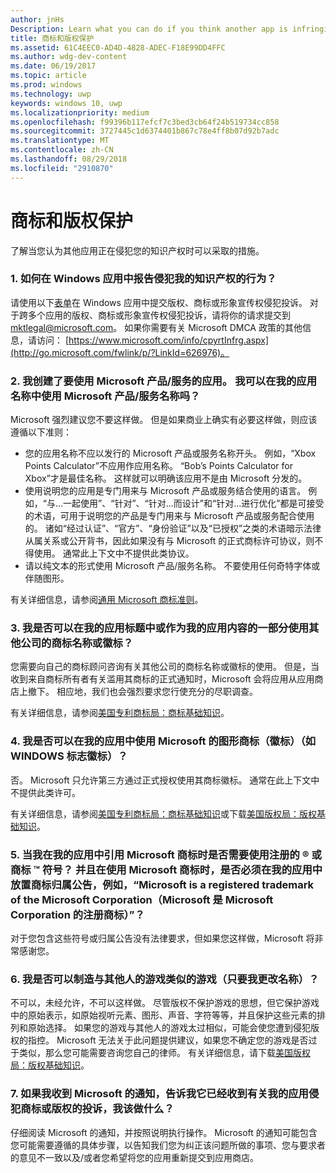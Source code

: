 ```yaml
---
author: jnHs
Description: Learn what you can do if you think another app is infringing on your intellectual property rights.
title: 商标和版权保护
ms.assetid: 61C4EEC0-AD4D-4828-ADEC-F18E99DD4FFC
ms.author: wdg-dev-content
ms.date: 06/19/2017
ms.topic: article
ms.prod: windows
ms.technology: uwp
keywords: windows 10, uwp
ms.localizationpriority: medium
ms.openlocfilehash: f99396b117efcf7c3bed3cb64f24b519734cc858
ms.sourcegitcommit: 3727445c1d6374401b867c78e4ff8b07d92b7adc
ms.translationtype: MT
ms.contentlocale: zh-CN
ms.lasthandoff: 08/29/2018
ms.locfileid: "2910870"
---
```

# <a name="trademark-and-copyright-protection"></a>商标和版权保护


了解当您认为其他应用正在侵犯您的知识产权时可以采取的措施。

### <a name="1-how-may-i-report-an-infringement-of-my-intellectual-property-rights-within-a-windows-app"></a>1. 如何在 Windows 应用中报告侵犯我的知识产权的行为？


请使用以下[表单](http://go.microsoft.com/fwlink/p/?LinkId=273879)在 Windows 应用中提交版权、商标或形象宣传权侵犯投诉。 对于跨多个应用的版权、商标或形象宣传权侵犯投诉，请将你的请求提交到 mktlegal@microsoft.com。 如果你需要有关 Microsoft DMCA 政策的其他信息，请访问： [https://www.microsoft.com/info/cpyrtInfrg.aspx](http://go.microsoft.com/fwlink/p/?LinkId=626976)。

### <a name="2-i-created-my-app-to-work-with-a-microsoft-productservice-may-i-use-the-microsoft-productservice-name-in-the-name-of-my-app"></a>2. 我创建了要使用 Microsoft 产品/服务的应用。 我可以在我的应用名称中使用 Microsoft 产品/服务名称吗？


Microsoft 强烈建议您不要这样做。 但是如果商业上确实有必要这样做，则应该遵循以下准则：

-   您的应用名称不应以发行的 Microsoft 产品或服务名称开头。 例如，“Xbox Points Calculator”不应用作应用名称。 “Bob’s Points Calculator for Xbox”才是最佳名称。 这样就可以明确该应用不是由 Microsoft 分发的。
-   使用说明您的应用是专门用来与 Microsoft 产品或服务结合使用的语言。 例如，“与...一起使用”、“针对”、“针对...而设计”和“针对...进行优化”都是可接受的术语，可用于说明您的产品是专门用来与 Microsoft 产品或服务配合使用的。 诸如“经过认证”、“官方”、“身份验证”以及“已授权”之类的术语暗示法律从属关系或公开背书，因此如果没有与 Microsoft 的正式商标许可协议，则不得使用。 通常此上下文中不提供此类协议。
-   请以纯文本的形式使用 Microsoft 产品/服务名称。 不要使用任何奇特字体或伴随图形。

有关详细信息，请参阅[通用 Microsoft 商标准则](http://go.microsoft.com/fwlink/p/?LinkId=225434)。

### <a name="3-is-it-ok-if-i-use-the-trademarked-name-or-logo-of-another-company-in-the-title-of-my-app-or-as-part-of-the-content-of-my-app"></a>3. 我是否可以在我的应用标题中或作为我的应用内容的一部分使用其他公司的商标名称或徽标？


您需要向自己的商标顾问咨询有关其他公司的商标名称或徽标的使用。 但是，当收到来自商标所有者有关滥用其商标的正式通知时，Microsoft 会将应用从应用商店上撤下。 相应地，我们也会强烈要求您行使充分的尽职调查。

有关详细信息，请参阅[美国专利商标局：商标基础知识](http://go.microsoft.com/fwlink/p/?LinkId=225271)。

### <a name="4-may-i-use-microsofts-graphical-trademarks-logos-such-as-the-windows-flag-logo-in-my-app"></a>4. 我是否可以在我的应用中使用 Microsoft 的图形商标（徽标）（如 WINDOWS 标志徽标）？


否。 Microsoft 只允许第三方通过正式授权使用其商标徽标。 通常在此上下文中不提供此类许可。

有关详细信息，请参阅[美国专利商标局：商标基础知识](http://go.microsoft.com/fwlink/p/?LinkId=225271)或下载[美国版权局：版权基础知识](http://go.microsoft.com/fwlink/p/?LinkID=225273)。

### <a name="5-do-i-need-to-use-registered--or-trademark--symbols-when-i-refer-to-a-microsoft-trademark-in-my-app-and-must-i-when-using-a-microsoft-trademark-place-a-trademark-attribution-notice-in-my-app-for-example-microsoft-is-a-registered-trademark-of-the-microsoft-corporation"></a>5. 当我在我的应用中引用 Microsoft 商标时是否需要使用注册的 ® 或商标 ™ 符号？ 并且在使用 Microsoft 商标时，是否必须在我的应用中放置商标归属公告，例如，“Microsoft is a registered trademark of the Microsoft Corporation（Microsoft 是 Microsoft Corporation 的注册商标）”？


对于您包含这些符号或归属公告没有法律要求，但如果您这样做，Microsoft 将非常感谢您。

### <a name="6-is-it-ok-if-i-make-a-game-that-is-identical-to-someone-elses-game-as-long-as-i-change-the-name"></a>6. 我是否可以制造与其他人的游戏类似的游戏（只要我更改名称）？


不可以，未经允许，不可以这样做。 尽管版权不保护游戏的思想，但它保护游戏中的原始表示，如原始视听元素、图形、声音、字符等等，并且保护这些元素的排列和原始选择。 如果您的游戏与其他人的游戏太过相似，可能会使您遭到侵犯版权的指控。 Microsoft 无法关于此问题提供建议，如果您不确定您的游戏是否过于类似，那么您可能需要咨询您自己的律师。 有关详细信息，请下载[美国版权局：版权基础知识](http://go.microsoft.com/fwlink/p/?LinkID=225273)。

### <a name="7-what-should-i-do-if-i-get-a-notice-from-microsoft-telling-me-it-has-received-a-complaint-that-my-app-infringes-a-trademark-or-copyright"></a>7. 如果我收到 Microsoft 的通知，告诉我它已经收到有关我的应用侵犯商标或版权的投诉，我该做什么？


仔细阅读 Microsoft 的通知，并按照说明执行操作。 Microsoft 的通知可能包含您可能需要遵循的具体步骤，以告知我们您为纠正该问题所做的事项、您与要求者的意见不一致以及/或者您希望将您的应用重新提交到应用商店。

 

 




